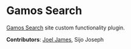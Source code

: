 # Gamos Search
[Gamos Search](http://gamos.in) site custom functionality plugin.

**Contributors**: [Joel James](https://duckdev.com), Sijo Joseph
